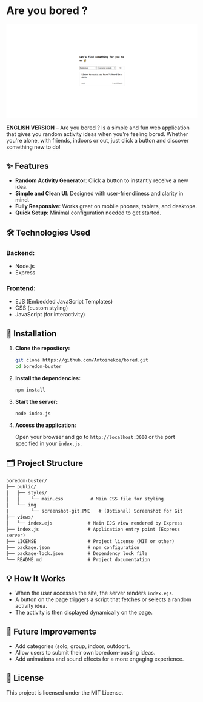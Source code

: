 # Are you bored ?

[![Are you bored](public/img/screenshot-git.PNG)]()

**ENGLISH VERSION** – Are you bored ? Is a simple and fun web application that gives you random activity ideas when you're feeling bored. Whether you're alone, with friends, indoors or out, just click a button and discover something new to do!

## ✨ Features

- **Random Activity Generator**: Click a button to instantly receive a new idea.
- **Simple and Clean UI**: Designed with user-friendliness and clarity in mind.
- **Fully Responsive**: Works great on mobile phones, tablets, and desktops.
- **Quick Setup**: Minimal configuration needed to get started.

## 🛠️ Technologies Used

### Backend:

- Node.js
- Express

### Frontend:

- EJS (Embedded JavaScript Templates)
- CSS (custom styling)
- JavaScript (for interactivity)

## 🚀 Installation

1. **Clone the repository:**

   ```bash
   git clone https://github.com/Antoinekoe/bored.git
   cd boredom-buster
   ```

2. **Install the dependencies:**

   ```bash
   npm install
   ```

3. **Start the server:**

   ```bash
   node index.js
   ```

4. **Access the application:**

   Open your browser and go to `http://localhost:3000` or the port specified in your `index.js`.

## 🗂️ Project Structure

```
boredom-buster/
├── public/
│   ├── styles/
│   │    └── main.css          # Main CSS file for styling
│   └── img
|        └── screenshot-git.PNG   # (Optional) Screenshot for Git
├── views/
│   └── index.ejs             # Main EJS view rendered by Express
├── index.js                  # Application entry point (Express server)
├── LICENSE                   # Project license (MIT or other)
├── package.json              # npm configuration
├── package-lock.json         # Dependency lock file
└── README.md                 # Project documentation
```

## 💡 How It Works

- When the user accesses the site, the server renders `index.ejs`.
- A button on the page triggers a script that fetches or selects a random activity idea.
- The activity is then displayed dynamically on the page.

## 🌱 Future Improvements

- Add categories (solo, group, indoor, outdoor).
- Allow users to submit their own boredom-busting ideas.
- Add animations and sound effects for a more engaging experience.

## 🔑 License

This project is licensed under the MIT License.

